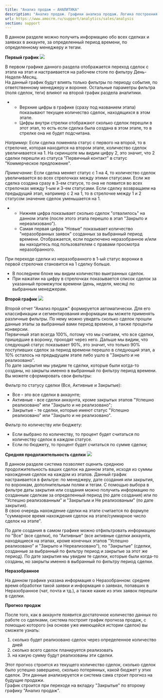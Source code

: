 ```yaml
---
title: "Анализ продаж — АНАЛИТИКА"
description: "Анализ продаж. Графики анализа продаж. Логика построения графиков"
url: https://www.amocrm.ru/support/analytics/sales/analysis
section: support
---
```


В данном разделе можно получить информацию обо всех сделках и заявках в аккаунте, за определенный период времени, по определенному менеджеру и тегам.

**Первый график** ![](/uploads/2019/06/sales_analisys1.png)

В первом графике данного раздела отображается переход сделок с этапа на этап и настраивается на рабочем столе по фильтру День-Неделя-Месяц.   
На данный график будут влиять только фильтры по периоду события, по ответственному менеджеру и воронке. Остальные параметры фильтра (поля сделок, теги) влияют на второй график раздела аналитики.

- - Верхние цифры в графике (сразу под названием этапа) показывают текущее количество сделок, находящихся в этом этапе.
  - Цифры внутри стрелки отображают сколько сделок перешли в этот этап, то есть если сделка была создана в этом этапе, то в стрелке она не будет подсчитана.

*Например:* Если сделка поменяла статус с первого на второй, то в стрелочке, которая находится на втором этапе, количество сделок увеличивается на 1. На скриншоте мы видим цифру 2, это значит, что 2 сделки перешли из статуса "Первичный контакт" в статус "Коммерческое предложение".

*Примечание:* Если сделка меняет статус с 1 на 4, то количество сделок увеличивается во всех стрелочках между этими статусами. Если же сделка создана сразу в 3-ем статусе, то она не появится во всех стрелочках между 1-ым и 3-ем статусами. Если сделку возвращаем на предыдущий этап, например с 2 на 1, то в стрелочке между 1 и 2 статусом значение сделок уменьшается на 1.

- - Нижняя цифра показывает сколько сделок "отвалилось" на данном этапе (после этого этапа перешло в этап "Закрыто и нереализовано").
  - Самая первая цифра "Новые" показывает количество "неразобранных заявок" созданных за выбранный период времени. Отображается, если подключено неразобранное и/или вы находитесь под пользователем с правами просмотра неразобранного.

При переходе сделки из неразобранного в 1-ый статус воронки в первой стрелочке становится на 1 сделку больше.

- В последнем блоке мы видим количество выигранных сделок.
- При нажатии на цифру в стрелочках показывается список сделок за указанный промежуток времени (день, неделя, месяц) по выбранным менеджерам.

**Второй график** ![](/uploads/2019/06/sales_analisys2.png)

Второй отчет "Анализ продаж" формируется автоматически. Для его классификации и сегментирования информации вы можете применять различные фильтры. По нему можно увидеть сколько сделок прошли данные этапы за выбранный вами период времени, а также проценты конверсии.  
Первичный этап всегда 100%, потому что мы считаем, что все сделки, пришедшие в воронку, проходят через него. Дальше мы видим, что следующий статус показывает 90%, это значит, что только 90% поступивших сделок за период времени перешло в следующий этап, а 10% осталось на предыдущем этапе либо ушло в "Закрыто и не реализовано".   
По дате закрытия мы увидим те сделки, которые были когда-то созданы, но закрыты именно в выбранный по фильтру период времени.   
Вы можете сформировать свои фильтры:

Фильтр по статусу сделки (Все, Активные и Закрытые):

- Все - это все сделки в аккаунте;
- Активные - все сделки аккаунта, кроме закрытых этапов "Успешно реализовано" или "Закрыто и не реализовано";
- Закрытые - те сделки, которые имеют статус "Успешно реализовано" или "Закрыто и не реализовано".

Фильтр по количеству или бюджету:

- Если выбрано по количеству, то процент будет считаться по количеству сделок в каждом статусе.
- Если по бюджету, то процент будет считаться по сумме сделки;

**Средняя продолжительность сделки** ![](/uploads/2019/06/sales_analisys3.png)

В данном разделе система позволяет оценить среднюю продолжительность ваших сделок на данном этапе, исходя из суммы нахождения сделок на каждом из этапов. Данный график настраивается в фильтре: по менеджеру, дате создания или закрытия, по воронкам, дополнительным полям и тегам. С помощью выбора в фильтре даты закрытия или создания можно получить информацию по созданным сделкам за определенный период (по дате создания) или по "Успешно реализованным" и "Закрытым и Не реализованым" (по дате закрытия).   
В свою очередь нахождение сделки на этапе считается по формуле "суммарное время нахождения сделок на этапе/суммарное число сделок на этапе".

По дате создания в самом графике можно отфильтровать информацию по "Все" (все сделки), по "Активные" (все активные сделки аккаунта, находящиеся на этапах, кроме конечных этапов "Успешно реализовано" и "Закрыто и Нереализовано"), по "Закрытые" (сделки, созданные за выбранный по фильтру период и закрытые за этот же период). По дате закрытия мы увидим те сделки, которые были когда-то созданы, но закрыты именно в выбранный по фильтру период сделки.

**Неразобранное**

На данном графике указана информация о Неразобранном: среднее время обработки такой заявки и информация о заявках, попавших в Неразобранное (чат, почта и тд.), а также какие из этих заявок перешли в сделки.

**Прогноз продаж**

После того, как в аккаунте появится достаточное количество данных по работе со сделками, система построит график прогноза продаж, с помощью которого (на основе уже имеющейся истории сделок) вы сможете узнать:

1. сколько будет реализовано сделок через определенное количество дней
2. сколько всего сделок планируется реализовать
3. на какую сумму будут реализованы эти сделки.

Этот прогноз строится из текущего количество сделок, сколько сделок было успешно завершено, сколько потерянных, какой бюджет у этих сделок. Эти данные анализируется и система сама строит прогноз на будущие продажи.   
График строится при переходе на вкладку "Закрытые" по второму графику "Анализ продаж".